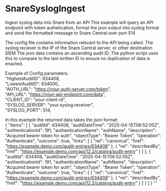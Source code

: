 # SnareSyslogIngest
Ingest syslog data into Snare from an API
This example will query an API endpoint with token authetication, format the json output into syslog format and send the formatted message to Snare Central over port 514 

The config file contains information relevant to the API being called.  The syslog reciever is the IP of the Snare Central server, or other destination SIEM
The json data contains an ascending audit ID.  The python script uses this to compare to the last written ID to ensure no duplication of data is enacted.

 Example of Config paramaters.  
      "HighestAuditID": 634408,  
      "LowestAuditID": 634000,  
      "AUTH_URL": "https://your-auth-server.com/token",  
      "API_URL": "https://your-api-endpoint.com/data",  
      "CLIENT_ID": "your-client-id",  
      "SYSLOG_SERVER": "your.syslog.receiver",  
      "SYSLOG_PORT": 514,  

In this example the returned data takes the json format:  
{
    "items": [
        {
            "auditId": 634408,
            "auditDateTime": "2025-04-15T06:52:05Z",
            "authenticationId": 191,
            "authenticationName": "authName",
            "description": "Acquired bearer token for auth",
            "objectType": "Bearer Token",
            "operation": "Authenticate",
            "outcome": true,
            "links": [
                {
                    "rel": "canonical",
                    "href": "https://example.demo.com/audit-entries/634408"
                },
                {
                    "rel": "describedBy",
                    "href": "https://example.demo.com/api/12.2/catalog/audit-entry"
                }
            ]
        },
         {
            "auditId": 634408,
            "auditDateTime": "2025-04-15T06:52:05Z",
            "authenticationId": 191,
            "authenticationName": "authName",
            "description": "Acquired bearer token for auth",
            "objectType": "Bearer Token",
            "operation": "Authenticate",
            "outcome": true,
            "links": [
                {
                    "rel": "canonical",
                    "href": "https://example.demo.com/audit-entries/634408"
                },
                {
                    "rel": "describedBy",
                    "href": "https://example.demo.com/api/12.2/catalog/audit-entry"
                }
            ]
        }
    ]
}
'''


